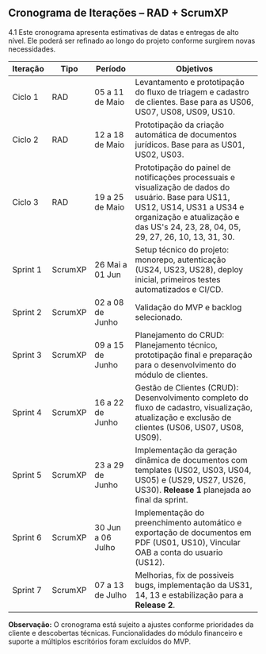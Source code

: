  ## Cronograma de Iterações – RAD + ScrumXP

4.1 Este cronograma apresenta estimativas de datas e entregas de alto nível. Ele poderá ser refinado ao longo do projeto conforme surgirem novas necessidades.

| Iteração | Tipo    | Período           | Objetivos                                                                                                                                                   |
| -------- | ------- | ----------------- | ----------------------------------------------------------------------------------------------------------------------------------------------------------- |
| Ciclo 1  | RAD     | 05 a 11 de Maio   | Levantamento e prototipação do fluxo de triagem e cadastro de clientes. Base para as US06, US07, US08, US09, US10.                                          |
| Ciclo 2  | RAD     | 12 a 18 de Maio   | Prototipação da criação automática de documentos jurídicos. Base para as US01, US02, US03.                                                                  |
| Ciclo 3  | RAD     | 19 a 25 de Maio   | Prototipação do painel de notificações processuais e visualização de dados do usuário. Base para US11, US12, US14, US31 a US34 e organização e atualização e das US's 24, 23, 28, 04, 05, 29, 27, 26, 10, 13, 31, 30. |
| Sprint 1 | ScrumXP | 26 Mai a 01 Jun   | Setup técnico do projeto: monorepo, autenticação (US24, US23, US28), deploy inicial, primeiros testes automatizados e CI/CD.                                      |
| Sprint 2 | ScrumXP | 02 a 08 de Junho  | Validação do MVP e backlog selecionado.                                                      |
| Sprint 3 | ScrumXP | 09 a 15 de Junho  | Planejamento do CRUD: Planejamento técnico, prototipação final e preparação para o desenvolvimento do módulo de clientes.
| Sprint 4 | ScrumXP | 16 a 22 de Junho  | Gestão de Clientes (CRUD): Desenvolvimento completo do fluxo de cadastro, visualização, atualização e exclusão de clientes (US06, US07, US08, US09).|
| Sprint 5 | ScrumXP | 23 a 29 de Junho  | Implementação da geração dinâmica de documentos com templates (US02, US03, US04, US05) e (US29, US27, US26, US30). **Release 1** planejada ao final da sprint.|
| Sprint 6 | ScrumXP | 30 Jun a 06 Julho | Implementação do preenchimento automático e exportação de documentos em PDF (US01, US10), Vincular OAB a conta do usuario (US12).|
| Sprint 7 | ScrumXP | 07 a 13 de Julho  | Melhorias, fix de possiveis bugs, implementação da US31, 14, 13 e estabilização para a **Release 2**.                                                        |

**Observação:** O cronograma está sujeito a ajustes conforme prioridades da cliente e descobertas técnicas. Funcionalidades do módulo financeiro e suporte a múltiplos escritórios foram excluídos do MVP.

